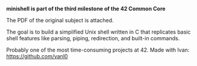 **minishell is part of the third milestone of the 42 Common Core**

The PDF of the original subject is attached.

The goal is to build a simplified Unix shell written in C that replicates basic shell features like parsing, piping, redirection, and built-in commands.

Probably one of the most time-consuming projects at 42. Made with Ivan: https://github.com/vanl0
